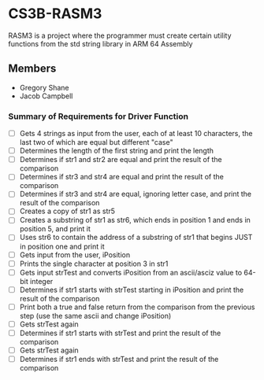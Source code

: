 # CS3B-RASM3
RASM3 is a project where the programmer must create certain utility functions from the std string library in ARM 64 Assembly

## Members
- Gregory Shane
- Jacob Campbell

### Summary of Requirements for Driver Function
- [ ] Gets 4 strings as input from the user, each of at least 10 characters, the last two of which are equal but different "case"
- [ ] Determines the length of the first string and print the length
- [ ] Determines if str1 and str2 are equal and print the result of the comparison
- [ ] Determines if str3 and str4 are equal and print the result of the comparison
- [ ] Determines if str3 and str4 are equal, ignoring letter case, and print the result of the comparison
- [ ] Creates a copy of str1 as str5
- [ ] Creates a substring of str1 as str6, which ends in position 1 and ends in position 5, and print it
- [ ] Uses str6 to contain the address of a substring of str1 that begins JUST in position one and print it
- [ ] Gets input from the user, iPosition
- [ ] Prints the single character at position 3 in str1
- [ ] Gets input strTest and converts iPosition from an ascii/asciz value to 64-bit integer
- [ ] Determines if str1 starts with strTest starting in iPosition and print the result of the comparison
- [ ] Print both a true and false return from the comparison from the previous step (use the same ascii and change iPosition)
- [ ] Gets strTest again
- [ ] Determines if str1 starts with strTest and print the result of the comparison
- [ ] Gets strTest again
- [ ] Determines if str1 ends with strTest and print the result of the comparison

